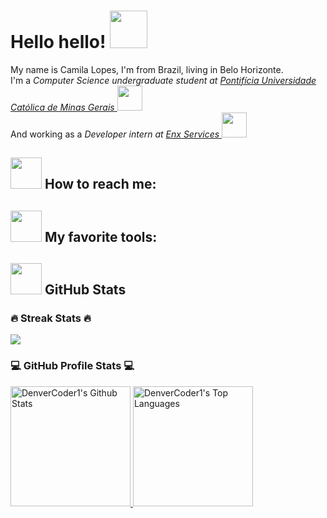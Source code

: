 <h1> Hello hello! <img src="https://media.giphy.com/media/v1.Y2lkPTc5MGI3NjExanQ3a2tvcWJoeDVjdnBqNDg5ejJrNnBoZjVkdXA5YTFwbW44Z294ZyZlcD12MV9zdGlja2Vyc19zZWFyY2gmY3Q9cw/kH21cnlNQ9NeLTpEih/giphy.gif" width="60"> </h1>

<p>
  My name is Camila Lopes, I'm from Brazil, living in Belo Horizonte.
  </br>
  I'm a 
  <em>Computer Science undergraduate student at <a href="https://www.pucminas.br">Pontifícia Universidade Católica de Minas Gerais </a><img src="https://media.giphy.com/media/qCO12lyzGeOBWaEfRq/giphy.gif?cid=790b7611a1lh98agn8vmlmyjgaxrrs4o8cgsirnyr7cogirw&ep=v1_stickers_search&rid=giphy.gif&ct=s" width="40"> </em>
  </br>
  And working as a
  <em>Developer intern at <a href="https://enx.net.br/">Enx Services </a><img src="https://media.giphy.com/media/3R8YiR6xPg6MMVDt0h/giphy.gif?cid=790b7611glu9rgf0xv45j3t4me3qk6qn6mjep4w5498d6pt3&ep=v1_stickers_search&rid=giphy.gif&ct=s" width="40"> </em>
   
</p>

<h2> <img src="https://media.giphy.com/media/v1.Y2lkPTc5MGI3NjExZ3V4M2t0ODRiMjlqMmxsdHQzOXdjcWQ1NG0xOHJqZGRraGlheWI2ZiZlcD12MV9zdGlja2Vyc19zZWFyY2gmY3Q9cw/HeSfycr1Z0tmuHDGho/giphy.gif" width="50"> How to reach me: </h2>

<h2> <img src="https://media.giphy.com/media/Sh1iCtJZEdx4PFYy4q/giphy.gif" width="50"> My favorite tools: </h2>

<h2> <img src="https://media.giphy.com/media/9f8mk4P3X2Nvch1z2o/giphy.gif?cid=790b7611ec8dd1p1mvznz2dot07kqrggczovxbbuuxacymh6&ep=v1_stickers_search&rid=giphy.gif&ct=s" width="50"> GitHub Stats </h2>

<h3>🔥 Streak Stats 🔥</h3>
<p>
  <a href="https://github.com/camilamlopes">
    <img align="center" src="https://github-readme-streak-stats.herokuapp.com/?user=camilamlopes&theme=dracula&hide_border=true" />
  </a>
</p>

<h3>💻 GitHub Profile Stats 💻</h3>

<a href="https://github.com/camilamlopes">
  <img alt="DenverCoder1's Github Stats" src="https://denvercoder1-github-readme-stats.vercel.app/api/?username=camilamlopes&show_icons=true&include_all_commits=true&count_private=true&theme=dracula&hide_border=true&bg_color=1F222E&title_color=F85D7F&icon_color=F8D866" height="192px"/>
</a>
<a href="https://github.com/camilamlopes">
  <img alt="DenverCoder1's Top Languages" src="https://denvercoder1-github-readme-stats.vercel.app/api/top-langs/?username=camilamlopes&langs_count=8&layout=compact&theme=dracula&hide_border=true&bg_color=1F222E&title_color=F85D7F&icon_color=F8D866&hide=Jupyter%20Notebook,Roff" height="192px"/>
</a>
<br/>
